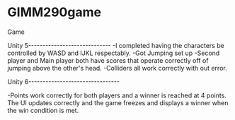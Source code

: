 # GIMM290game
 Game

Unity 5-----------------------------
-I completed having the characters be controlled by WASD and IJKL respectably.
-Got Jumping set up
-Second player and Main player both have scores that operate correctly off of jumping above the other's head.
-Colliders all work correctly with out error.





Unity 6--------------------------------

-Points work correctly for both players and a winner is reached at 4 points.
The UI updates correctly and the game freezes and displays a winner when the win condition is met.
